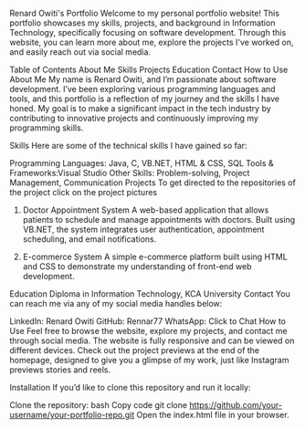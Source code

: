 Renard Owiti's Portfolio
Welcome to my personal portfolio website! This portfolio showcases my skills, projects, and background in Information Technology, specifically focusing on software development. Through this website, you can learn more about me, explore the projects I've worked on, and easily reach out via social media.

Table of Contents
About Me
Skills
Projects
Education
Contact
How to Use
About Me
My name is Renard Owiti, and I’m passionate about software development. I’ve been exploring various programming languages and tools, and this portfolio is a reflection of my journey and the skills I have honed. My goal is to make a significant impact in the tech industry by contributing to innovative projects and continuously improving my programming skills.

Skills
Here are some of the technical skills I have gained so far:

Programming Languages: Java, C, VB.NET, HTML & CSS, SQL
Tools & Frameworks:Visual Studio
Other Skills: Problem-solving, Project Management, Communication
Projects
To get directed to the repositories of the project click on the project pictures
1. Doctor Appointment System
A web-based application that allows patients to schedule and manage appointments with doctors. Built using VB.NET, the system integrates user authentication, appointment scheduling, and email notifications.

2. E-commerce System
A simple e-commerce platform built using HTML and CSS to demonstrate my understanding of front-end web development.

Education
Diploma in Information Technology, KCA University
Contact
You can reach me via any of my social media handles below:

LinkedIn: Renard Owiti
GitHub: Rennar77
WhatsApp: Click to Chat
How to Use
Feel free to browse the website, explore my projects, and contact me through social media. The website is fully responsive and can be viewed on different devices. Check out the project previews at the end of the homepage, designed to give you a glimpse of my work, just like Instagram previews stories and reels.

Installation
If you’d like to clone this repository and run it locally:

Clone the repository:
bash
Copy code
git clone https://github.com/your-username/your-portfolio-repo.git
Open the index.html file in your browser.
